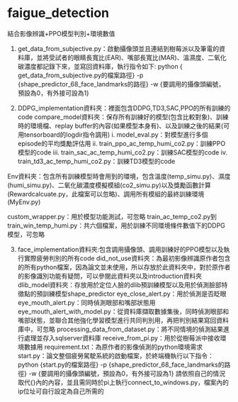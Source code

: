 # faigue_detection
結合影像辨識+PPO模型判別+環境數值
1.	get_data_from_subjective.py：啟動攝像頭並且連結到樹莓派以及筆電的資料庫，並將受試者的眼睛長寬比(EAR)、嘴部長寬比(MAR)、溫濕度、二氧化碳濃度都記錄下來，並寫回資料庫，執行指令如下:
python { get_data_from_subjective.py的檔案路徑} -p {shape_predictor_68_face_landmarks的路徑} -w {要調用的攝像頭編號，預設為0，有外接可設為1}

2.	DDPG_implementation資料夾：裡面包含DDPG,TD3,SAC,PPO的所有訓練的code
  compare_model資料夾：保存所有訓練好的模型(包含比較對象)、訓練時的環境檔、replay buffer的內容(如果模型本身有)、以及訓練之後的結果(可用tensorboard的logdir指令調用)
    i.	model_eval.py：對模型進行多個episode的平均獎勵評估用
    ii.	train_ppo_ac_temp_humi_co2.py：訓練PPO模型的code
    iii.	train_sac_ac_temp_humi_co2.py：訓練SAC模型的code
    iv.	train_td3_ac_temp_humi_co2.py：訓練TD3模型的code

  Env資料夾：包含所有訓練模型時會用到的環境，包含溫度(temp_simu.py)、濕度(humi_simu.py)、二氧化碳濃度模擬模組(co2_simu.py)以及獎勵函數計算(Rewardcalcuate.py，此檔案可以忽略)、調用所有模組的最終訓練環境(MyEnv.py)

  custom_wrapper.py：用於模型功能測試，可忽略
  train_ac_temp_co2.py到train_win_temp_humi.py：共六個檔案，用於訓練不同環境條件數值下的DDPG模型，可忽略

3.	face_implementation資料夾:包含調用攝像頭、調用訓練好的PPO模型以及執行實際疲勞判別的所有code
  did_not_use資料夾：為最初影像辨識原作者包含的所有python檔案，因為論文並未使用，所以存放於此資料夾中，對於原作者的影像識別功能有疑問，可以參閱此資料夾以及introduction資料夾
  dlib_model資料夾：存放用於定位人臉的dlib預訓練模型以及用於偵測臉部特徵點的預訓練模型shape_predictor
  eye_close_alert.py：用於偵測是否眨眼
  eye_mouth_alert.py：同時偵測眼部和嘴部狀態用
  eye_mouth_alert_with_model.py：從資料庫擷取數據集後，同時偵測眼部和嘴部狀態，並聯合其他強化學習模型進行共同判別用，再把判別結果寫回資料庫中，可忽略
  processing_data_from_dataset.py：將不同情境的偵測結果進行處理並存入sqlserver資料庫
  receive_from_pi.py：用於從樹莓派中接收環境數據用
  requirement.txt：為原作者的影像偵測的python環境需求
  start.py：論文整個疲勞駕駛系統的啟動檔案，於終端機執行以下指令：
  python {start.py的檔案路徑} -p {shape_predictor_68_face_landmarks的路徑} -w {要調用的攝像頭編號，預設為0，有外接可設為1}
  請依照自己的情況取代{}內的內容，並且需同時於pi上執行connect_to_windows.py，檔案內的ip位址可自行設定為自己所需的
